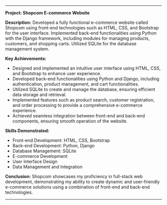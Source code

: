 

---

**Project: Shopcom E-commerce Website**

**Description:**
Developed a fully functional e-commerce website called Shopcom using front-end technologies such as HTML, CSS, and Bootstrap for the user interface. Implemented back-end functionalities using Python with the Django framework, including modules for managing products, customers, and shopping carts. Utilized SQLite for the database management system.

**Key Achievements:**
- Designed and implemented an intuitive user interface using HTML, CSS, and Bootstrap to enhance user experience.
- Developed back-end functionalities using Python and Django, including authentication, product management, and cart functionalities.
- Utilized SQLite to create and manage the database, ensuring efficient data storage and retrieval.
- Implemented features such as product search, customer registration, and order processing to provide a comprehensive e-commerce experience.
- Achieved seamless integration between front-end and back-end components, ensuring smooth operation of the website.

**Skills Demonstrated:**
- Front-end Development: HTML, CSS, Bootstrap
- Back-end Development: Python, Django
- Database Management: SQLite
- E-commerce Development
- User Interface Design
- Data Management and Integration

**Conclusion:**
Shopcom showcases my proficiency in full-stack web development, demonstrating my ability to create dynamic and user-friendly e-commerce solutions using a combination of front-end and back-end technologies.

---

